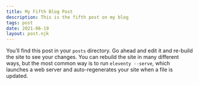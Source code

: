 ```yaml
---
title: My Fifth Blog Post
description: This is the fifth post on my blog
tags: post
date: 2021-06-19
layout: post.njk
---
```


You’ll find this post in your `posts` directory. Go ahead and edit it and re-build the site to see your changes. You can rebuild the site in many different ways, but the most common way is to run `eleventy --serve`, which launches a web server and auto-regenerates your site when a file is updated.
